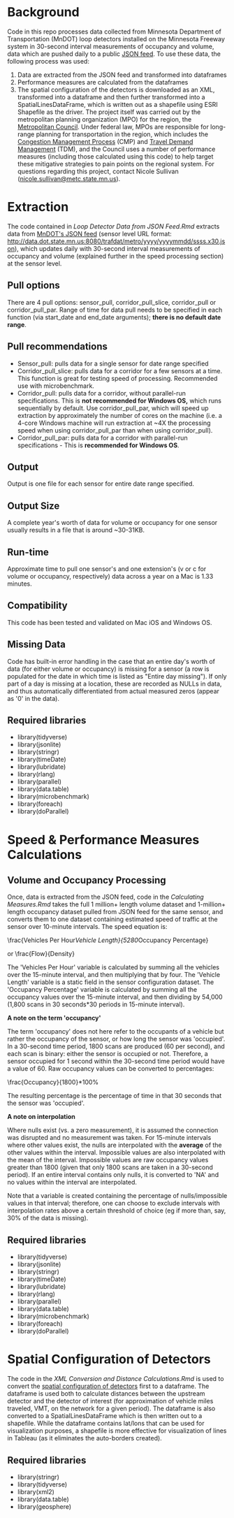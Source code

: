 # Background

Code in this repo processes data collected from Minnesota Department of Transportation (MnDOT) loop detectors installed on the Minnesota Freeway system in 30-second interval measurements of occupancy and volume, data which are pushed daily to a public [JSON feed](http://data.dot.state.mn.us:8080/trafdat/).  To use these data, the following process was used:

1. Data are extracted from the JSON feed and transformed into dataframes
2. Performance measures are calculated from the dataframes
3. The spatial configuration of the detectors is downloaded as an XML, transformed into a dataframe and then further transformed into a SpatialLinesDataFrame, which is written out as a shapefile using ESRI Shapefile as the driver.
The project itself was carried out by the metropolitan planning organization (MPO) for the region, the [Metropolitan Council](metrocouncil.org).  Under federal law, MPOs are responsible for long-range planning for transportation in the region, which includes the [Congestion Management Process](https://metrocouncil.org/Transportation/Planning-2/Key-Transportation-Planning-Documents/Congestion-Management-Process.aspx) (CMP) and [Travel Demand Management](https://metrocouncil.org/Communities/Planning/TOD/Planning-Fundamentals/Parking-Travel-Demand-Management.aspx) (TDM), and the Council uses a number of performance measures (including those calculated using this code) to help target these mitigative strategies to pain points on the regional system.  For questions regarding this project, contact Nicole Sullivan (nicole.sullivan@metc.state.mn.us).

# Extraction

The code contained in *Loop Detector Data from JSON Feed.Rmd* extracts data from [MnDOT's JSON feed](http://data.dot.state.mn.us:8080/trafdat/) (sensor level URL format: http://data.dot.state.mn.us:8080/trafdat/metro/yyyy/yyyymmdd/ssss.x30.json), which updates daily with 30-second interval measurements of occupancy and volume (explained further in the speed processing section) at the sensor level.

## Pull options
There are 4 pull options:  sensor_pull, corridor_pull_slice, corridor_pull or corridor_pull_par.  Range of time for data pull needs to be specified in each function (via start_date and end_date arguments); **there is no default date range**.

## Pull recommendations
* Sensor_pull:  pulls data for a single sensor for date range specified
* Corridor_pull_slice:  pulls data for a corridor for a few sensors at a time.  This function is great for testing speed of processing.  Recommended use with microbenchmark.
* Corridor_pull:  pulls data for a corridor, without parallel-run specifications. This is **not recommended for Windows OS,** which runs sequentially by default.  Use corridor_pull_par, which will speed up extraction by approximately the number of cores on the machine (i.e. a 4-core Windows machine will run extraction at ~4X the processing speed when using corridor_pull_par than when using corridor_pull).
* Corridor_pull_par:  pulls data for a corridor with parallel-run specifications - This is **recommended for Windows OS**.

## Output
Output is one file for each sensor for entire date range specified.

## Output Size
A complete year's worth of data for volume or occupancy for one sensor usually results in a file that is around ~30-31KB.

## Run-time
Approximate time to pull one sensor's and one extension's (v or c for volume or occupancy, respectively) data across a year on a Mac is 1.33 minutes.

## Compatibility
This code has been tested and validated on Mac iOS and Windows OS.

## Missing Data
Code has built-in error handling in the case that an entire day's worth of data (for either volume or occupancy) is missing for a sensor (a row is populated for the date in which time is listed as "Entire day missing").  If only part of a day is missing at a location, these are recorded as NULLs in data, and thus automatically differentiated from actual measured zeros (appear as '0' in the data).

## Required libraries

* library(tidyverse)
* library(jsonlite)
* library(stringr)
* library(timeDate)
* library(lubridate)
* library(rlang)
* library(parallel)
* library(data.table)
* library(microbenchmark)
* library(foreach)
* library(doParallel)

# Speed & Performance Measures Calculations

## Volume and Occupancy Processing

Once, data is extracted from the JSON feed, code in the *Calculating Measures.Rmd* takes the full 1 million+ length volume dataset and 1-million+ length occupancy dataset pulled from JSON feed for the same sensor, and converts them to one dataset containing estimated speed of traffic at the sensor over 10-minute intervals.  The speed equation is:

\frac{Vehicles Per Hour*Vehicle Length}{5280*Occupancy Percentage}

or
\frac{Flow}{Density}

The 'Vehicles Per Hour' variable is calculated by summing all the vehicles over the 15-minute interval, and then multiplying that by four.  The 'Vehicle Length' variable is a static field in the sensor configuration dataset.  The 'Occupancy Percentage' variable is calculated by summing all the occupancy values over the 15-minute interval, and then dividing by 54,000 (1,800 scans in 30 seconds*30 periods in 15-minute interval).

**A note on the term 'occupancy'**

The term 'occupancy' does not here refer to the occupants of a vehicle but rather the occupancy of the sensor, or how long the sensor was 'occupied'.  In a 30-second time period, 1800 scans are produced (60 per second), and each scan is binary:  either the sensor is occupied or not.  Therefore, a sensor occupied for 1 second within the 30-second time period would have a value of 60.  Raw occupancy values can be converted to percentages:

\frac{Occupancy}{1800}*100%

The resulting percentage is the percentage of time in that 30 seconds that the sensor was 'occupied'.

**A note on interpolation**

Where nulls exist (vs. a zero measurement), it is assumed the connection was disrupted and no measurement was taken.  For 15-minute intervals where other values exist, the nulls are interpolated with the **average** of the other values within the interval.  Impossible values are also interpolated with the mean of the interval.  Impossible values are raw occupancy values greater than 1800 (given that only 1800 scans are taken in a 30-second period).  If an entire interval contains only nulls, it is converted to 'NA' and no values within the interval are interpolated.

Note that a variable is created containing the percentage of nulls/impossible values in that interval; therefore, one can choose to exclude intervals with interpolation rates above a certain threshold of choice (eg if more than, say, 30% of the data is missing).

## Required libraries

* library(tidyverse)
* library(jsonlite)
* library(stringr)
* library(timeDate)
* library(lubridate)
* library(rlang)
* library(parallel)
* library(data.table)
* library(microbenchmark)
* library(foreach)
* library(doParallel)

# Spatial Configuration of Detectors

The code in the *XML Conversion and Distance Calculations.Rmd* is used to convert the [spatial configuration of detectors](http://www.dot.state.mn.us/tmc/trafficinfo/developers.html) first to a dataframe.  The dataframe is used both to calculate distances between the upstream detector and the detector of interest (for approximation of vehicle miles traveled, VMT, on the network for a given period).  The dataframe is also converted to a SpatialLinesDataFrame which is then written out to a shapefile.  While the dataframe contains lat/lons that can be used for visualization purposes, a shapefile is more effective for visualization of lines in Tableau (as it eliminates the auto-borders created).

## Required libraries

* library(stringr)
* library(tidyverse)
* library(xml2)
* library(data.table)
* library(geosphere)
